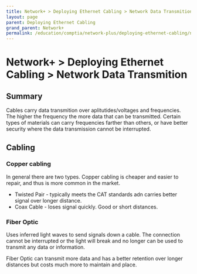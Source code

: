 ```yaml
---
title: Network+ > Deploying Ethernet Cabling > Network Data Transmition
layout: page
parent: Deploying Ethernet Cabling
grand_parent: Network+
permalink: /education/comptia/network-plus/deploying-ethernet-cabling/network-data-transmition/
---
```


# Network+ > Deploying Ethernet Cabling > Network Data Transmition

## Summary

Cables carry data transmition over aplitutides/voltages and frequencies. The higher the frequency the more data that can be transmitted. Certain types of materials can carry frequencies farther than others, or have better security where the data transmission cannot be interrupted.

## Cabling

### Copper cabling

In general there are two types. Copper cabling is cheaper and easier to repair, and thus is more common in the market.

- Twisted Pair - typically meets the CAT standards adn carries better signal over longer distance.
- Coax Cable - loses signal quickly. Good or short distances.

### Fiber Optic

Uses inferred light waves to send signals down a cable. The connection cannot be interrupted or the light will break and no longer can be used to transmit any data or information.

Fiber Optic can transmit more data and has a better retention over longer distances but costs much more to maintain and place.

